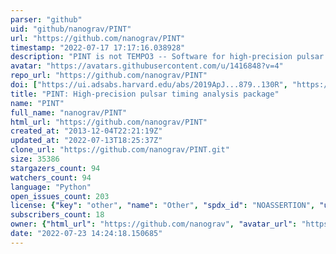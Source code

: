 ```yaml
---
parser: "github"
uid: "github/nanograv/PINT"
url: "https://github.com/nanograv/PINT"
timestamp: "2022-07-17 17:17:16.038928"
description: "PINT is not TEMPO3 -- Software for high-precision pulsar timing"
avatar: "https://avatars.githubusercontent.com/u/1416848?v=4"
repo_url: "https://github.com/nanograv/PINT"
doi: ["https://ui.adsabs.harvard.edu/abs/2019ApJ...879..130R", "https://ui.adsabs.harvard.edu/abs/2019ascl.soft02007L/abstract"]
title: "PINT: High-precision pulsar timing analysis package"
name: "PINT"
full_name: "nanograv/PINT"
html_url: "https://github.com/nanograv/PINT"
created_at: "2013-12-04T22:21:19Z"
updated_at: "2022-07-13T18:25:37Z"
clone_url: "https://github.com/nanograv/PINT.git"
size: 35386
stargazers_count: 94
watchers_count: 94
language: "Python"
open_issues_count: 203
license: {"key": "other", "name": "Other", "spdx_id": "NOASSERTION", "url": null, "node_id": "MDc6TGljZW5zZTA="}
subscribers_count: 18
owner: {"html_url": "https://github.com/nanograv", "avatar_url": "https://avatars.githubusercontent.com/u/1416848?v=4", "login": "nanograv", "type": "Organization"}
date: "2022-07-23 14:24:18.150685"
---
```

